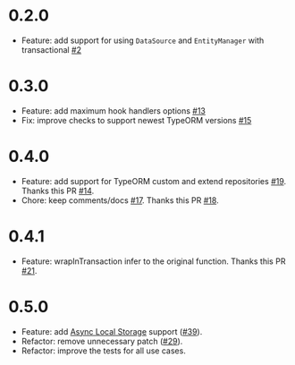 # 0.2.0

- Feature: add support for using `DataSource` and `EntityManager` with transactional [#2](https://github.com/Aliheym/typeorm-transactional/issues/2)

# 0.3.0

- Feature: add maximum hook handlers options [#13](https://github.com/Aliheym/typeorm-transactional/issues/13)
- Fix: improve checks to support newest TypeORM versions [#15](https://github.com/Aliheym/typeorm-transactional/issues/9)

# 0.4.0

- Feature: add support for TypeORM custom and extend repositories [#19](https://github.com/Aliheym/typeorm-transactional/issues/19). Thanks this PR [#14](https://github.com/Aliheym/typeorm-transactional/pull/14).
- Chore: keep comments/docs [#17](https://github.com/Aliheym/typeorm-transactional/issues/17). Thanks this PR [#18](https://github.com/Aliheym/typeorm-transactional/pull/18).

# 0.4.1

- Feature: wrapInTransaction infer to the original function. Thanks this PR [#21](https://github.com/Aliheym/typeorm-transactional/pull/21).

# 0.5.0

- Feature: add [Async Local Storage](https://nodejs.org/api/async_hooks.html#class-asynclocalstorage) support ([#39](https://github.com/Aliheym/typeorm-transactional/pull/39)).
- Refactor: remove unnecessary patch ([#29](https://github.com/Aliheym/typeorm-transactional/pull/29)).
- Refactor: improve the tests for all use cases.
